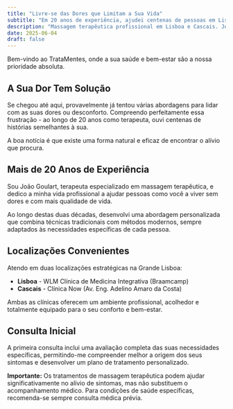 ```yaml
---
title: "Livre-se das Dores que Limitam a Sua Vida"
subtitle: "Em 20 anos de experiência, ajudei centenas de pessoas em Lisboa e Cascais a encontrar alívio natural para dores crónicas, stress e problemas de sono."
description: "Massagem terapêutica profissional em Lisboa e Cascais. João Goulart, terapeuta com mais de 20 anos de experiência no alívio de dores nas costas, stress e tensão muscular."
date: 2025-06-04
draft: false
---
```


Bem-vindo ao TrataMentes, onde a sua saúde e bem-estar são a nossa prioridade absoluta.

## A Sua Dor Tem Solução

Se chegou até aqui, provavelmente já tentou várias abordagens para lidar com as suas dores ou desconforto. Compreendo perfeitamente essa frustração - ao longo de 20 anos como terapeuta, ouvi centenas de histórias semelhantes à sua.

A boa notícia é que existe uma forma natural e eficaz de encontrar o alívio que procura.

## Mais de 20 Anos de Experiência

Sou João Goulart, terapeuta especializado em massagem terapêutica, e dedico a minha vida profissional a ajudar pessoas como você a viver sem dores e com mais qualidade de vida.

Ao longo destas duas décadas, desenvolvi uma abordagem personalizada que combina técnicas tradicionais com métodos modernos, sempre adaptados às necessidades específicas de cada pessoa.

## Localizações Convenientes

Atendo em duas localizações estratégicas na Grande Lisboa:

- **Lisboa** - WLM Clínica de Medicina Integrativa (Braamcamp)
- **Cascais** - Clínica Now (Av. Eng. Adelino Amaro da Costa)

Ambas as clínicas oferecem um ambiente profissional, acolhedor e totalmente equipado para o seu conforto e bem-estar.

## Consulta Inicial

A primeira consulta inclui uma avaliação completa das suas necessidades específicas, permitindo-me compreender melhor a origem dos seus sintomas e desenvolver um plano de tratamento personalizado.

**Importante:** Os tratamentos de massagem terapêutica podem ajudar significativamente no alívio de sintomas, mas não substituem o acompanhamento médico. Para condições de saúde específicas, recomenda-se sempre consulta médica prévia.

